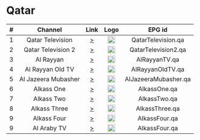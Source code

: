 <h1>Qatar</h1>

| #   | Channel    | Link  | Logo | EPG id |
|:---:|:----------:|:-----:|:----:|:------:|
| 1   | Qatar Television | [>](https://qatartv.akamaized.net/hls/live/2026573/qtv1/master.m3u8) | <img height="20" src="https://i.imgur.com/N5RB4sp.png"/> | QatarTelevision.qa |
| 2   | Qatar Television 2 | [>](https://qatartv.akamaized.net/hls/live/2026573/qtv1/master.m3u8) | <img height="20" src="https://i.imgur.com/iWJxDUm.png"/> | QatarTelevision2.qa |
| 3   | Al Rayyan | [>](https://alrayyancdn.vidgyor.com/pub-noalrayy3pwz0l/liveabr/playlist_dvr.m3u8) | <img height="20" src="https://i.imgur.com/Ts3RjTV.png"/> | AlRayyanTV.qa |
| 4   | Al Rayyan Old TV | [>](https://alrayyancdn.vidgyor.com/pub-nooldraybinbdh/liveabr/playlist_dvr.m3u8) | <img height="20" src="https://i.imgur.com/4qB5iN0.png"/> | AlRayyanOldTV.qa |
| 5   | Al Jazeera Mubasher | [>](https://live-hls-web-ajm.getaj.net/AJM/index.m3u8) | <img height="20" src="https://upload.wikimedia.org/wikipedia/en/9/90/Al_Jazeera_Mubasher_logo.png"/> | AlJazeeraMubasher.qa |
| 6   | Alkass One | [>](https://www.tvkaista.net/stream-forwarder/get.php?x=AlkassOne) | <img height="20" src="https://i.imgur.com/10mmlha.png"/> | AlkassOne.qa |
| 7   | Alkass Two | [>](https://www.tvkaista.net/stream-forwarder/get.php?x=AlkassTwo) | <img height="20" src="https://i.imgur.com/8w61kFX.png"/> | AlkassTwo.qa |
| 8   | Alkass Three | [>](https://www.tvkaista.net/stream-forwarder/get.php?x=AlkassThree) | <img height="20" src="https://i.imgur.com/d57BdFh.png"/> | AlkassThree.qa |
| 9   | Alkass Four | [>](https://www.tvkaista.net/stream-forwarder/get.php?x=AlkassFour) | <img height="20" src="https://i.imgur.com/iDL65Wu.png"/> | AlkassFour.qa |
| 9   | Al Araby TV | [>](https://alaraby.cdn.octivid.com/alaraby/smil:alaraby.stream.smil/chunklist.m3u8) | <img height="20" src="https://i.imgur.com/YMqWEe4.png"/> | AlkassFour.qa |
